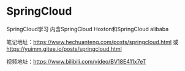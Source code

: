 # SpringCloud
SpringCloud学习
内含SpringCloud Hoxton和SpringCloud alibaba

笔记地址：https://www.hechuanteng.com/posts/springcloud.html 或 
        https://yuimm.gitee.io/posts/springcloud.html

视频地址：https://www.bilibili.com/video/BV18E411x7eT
